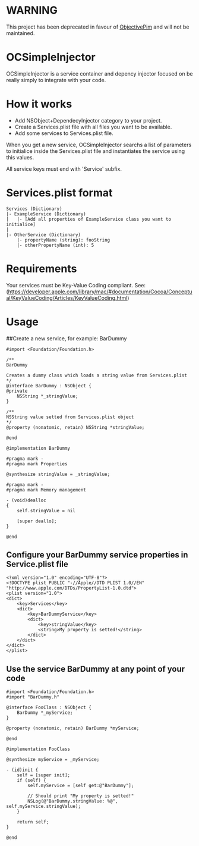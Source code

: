 # **WARNING** #

This project has been deprecated in favour of [ObjectivePim](http://vbergae.github.io/ObjectivePim
 ) and will not be maintained.

# OCSimpleInjector
OCSimpleInjector is a service container and depency injector focused on be really simply to integrate with your code.

# How it works

* Add NSObject+DependecyInjector category to your project.
* Create a Services.plist file with all files you want to be available.
* Add some services to Services.plist file.

When you get a new service, OCSimpleInjector searchs a list of parameters
to initialice inside the Services.plist file and instantiates the service
using this values.

All service keys must end with 'Service' subfix.

# Services.plist format

    Services (Dictionary)
    |- ExampleService (Dictionary)
    |   |- [Add all properties of ExampleService class you want to initialice]
    |
    |- OtherService (Dictionary)
        |- propertyName (string): fooString
        |- otherPropertyName (int): 5

# Requirements

Your services must be Key-Value Coding compliant.
See: (https://developer.apple.com/library/mac/#documentation/Cocoa/Conceptual/KeyValueCoding/Articles/KeyValueCoding.html)
       
# Usage

##Create a new service, for example: BarDummy

    #import <Foundation/Foundation.h>
    
    /**
    BarDummy
 
    Creates a dummy class which loads a string value from Services.plist
    */
    @interface BarDummy : NSObject {
    @private
        NSString *_stringValue;
    } 

    /**
    NSString value setted from Services.plist object
    */
    @property (nonatomic, retain) NSString *stringValue;

    @end
    
    @implementation BarDummy

    #pragma mark -
    #pragma mark Properties

    @synthesize stringValue = _stringValue;
    
    #pragma mark -
    #pragma mark Memory management
    
    - (void)dealloc
    {
        self.stringValue = nil
        
        [super deallo];
    }

    @end

## Configure your BarDummy service properties in Service.plist file

    <?xml version="1.0" encoding="UTF-8"?>
    <!DOCTYPE plist PUBLIC "-//Apple//DTD PLIST 1.0//EN" "http://www.apple.com/DTDs/PropertyList-1.0.dtd">
    <plist version="1.0">
    <dict>
        <key>Services</key>
        <dict>
            <key>BarDummyService</key>
            <dict>
                <key>stringValue</key>
                <string>My property is setted!</string>
            </dict>
        </dict>
    </dict>
    </plist>

## Use the service BarDummy at any point of your code

    #import <Foundation/Foundation.h>
    #import "BarDummy.h"

    @interface FooClass : NSObject {
        BarDummy *_myService;
    }
    
    @property (nonatomic, retain) BarDummy *myService;
    
    @end
    
    @implementation FooClass
    
    @synthesize myService = _myService;
    
    - (id)init {
        self = [super init];
        if (self) {
            self.myService = [self get:@"BarDummy"];
            
            // Should print "My property is setted!"
            NSLog(@"BarDummy.stringValue: %@", self.myService.stringValue);
        }
        
        return self;
    }
    
    @end
